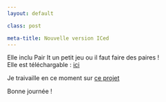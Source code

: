 ```yaml
---
layout: default

class: post

meta-title: Nouvelle version ICed
---
```


Elle inclu Pair It un petit jeu ou il faut faire des paires !  
Elle est téléchargable : [ici](https://raw.githubusercontent.com/cedced19/iced/master/setup/iced-setup.exe)  

Je traivaille en ce moment sur [ce projet](http://fr.openclassrooms.com/forum/sujet/site-web-virtualisocial-com)  

Bonne journée !    
